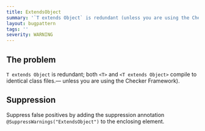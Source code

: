 ```yaml
---
title: ExtendsObject
summary: '`T extends Object` is redundant (unless you are using the Checker Framework).'
layout: bugpattern
tags: ''
severity: WARNING
---
```


<!--
*** AUTO-GENERATED, DO NOT MODIFY ***
To make changes, edit the @BugPattern annotation or the explanation in docs/bugpattern.
-->


## The problem
`T extends Object` is redundant; both `<T>` and `<T extends Object>` compile to
identical class files.— unless you are using the Checker Framework).

## Suppression
Suppress false positives by adding the suppression annotation `@SuppressWarnings("ExtendsObject")` to the enclosing element.
